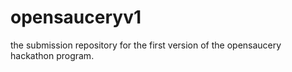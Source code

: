 # opensauceryv1
the submission repository for the first version of the opensaucery hackathon program.
